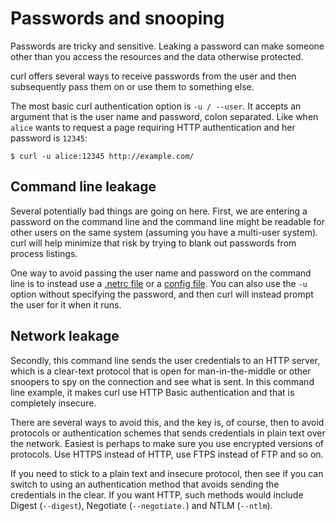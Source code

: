# Passwords and snooping

Passwords are tricky and sensitive. Leaking a password can make someone other
than you access the resources and the data otherwise protected.

curl offers several ways to receive passwords from the user and then
subsequently pass them on or use them to something else.

The most basic curl authentication option is `-u / --user`. It accepts an
argument that is the user name and password, colon separated. Like when
`alice` wants to request a page requiring HTTP authentication and her password
is `12345`:

    $ curl -u alice:12345 http://example.com/

## Command line leakage

Several potentially bad things are going on here. First, we are entering a
password on the command line and the command line might be readable for other
users on the same system (assuming you have a multi-user system). curl
will help minimize that risk by trying to blank out passwords from process
listings.

One way to avoid passing the user name and password on the command line is to
instead use a [.netrc file](../usingcurl/netrc.md) or a [config
file](configfile.md). You can also use the `-u` option without
specifying the password, and then curl will instead prompt the user for it
when it runs.

## Network leakage

Secondly, this command line sends the user credentials to an HTTP server,
which is a clear-text protocol that is open for man-in-the-middle or other
snoopers to spy on the connection and see what is sent. In this command line
example, it makes curl use HTTP Basic authentication and that is completely
insecure.

There are several ways to avoid this, and the key is, of course, then to avoid
protocols or authentication schemes that sends credentials in plain text over
the network. Easiest is perhaps to make sure you use encrypted versions of
protocols. Use HTTPS instead of HTTP, use FTPS instead of FTP and so on.

If you need to stick to a plain text and insecure protocol, then see if you
can switch to using an authentication method that avoids sending the
credentials in the clear. If you want HTTP, such methods would include Digest
(`--digest`), Negotiate (`--negotiate.`) and NTLM (`--ntlm`).
